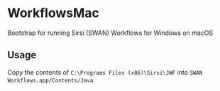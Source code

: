 # WorkflowsMac
Bootstrap for running Sirsi (SWAN) Workflows for Windows on macOS

## Usage
Copy the contents of `C:\Programs Files (x86)\Sirsi\JWF` into `SWAN Workflows.app/Contents/Java`.